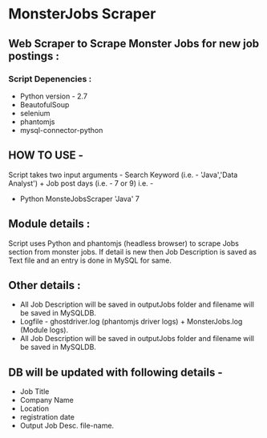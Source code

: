 # MonsterJobs Scraper


## Web Scraper to Scrape Monster Jobs for new job postings :

### Script Depenencies :
*  Python version - 2.7
*  BeautofulSoup
*  selenium         
*  phantomjs  
*  mysql-connector-python

## HOW TO USE -  

Script takes two input arguments - Search Keyword (i.e. - 'Java','Data Analyst') + Job post days (i.e. - 7 or 9)
i.e. -
*   Python MonsteJobsScraper 'Java' 7

## Module details : 

Script uses Python and phantomjs (headless browser) to scrape Jobs section from monster jobs.
If detail is new then Job Description is saved as Text file and an entry is done in MySQL for same.


## Other details :

* All Job Description will be saved in outputJobs folder and filename will be saved in MySQLDB.
* Logfile - ghostdriver.log (phantomjs driver logs)  +   MonsterJobs.log (Module logs).
* All Job Description will be saved in outputJobs folder and filename will be saved in MySQLDB.


## DB will be updated with following details - 
* Job Title
* Company Name
* Location
* registration date
* Output Job Desc. file-name.
